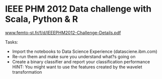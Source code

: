 # IEEE PHM 2012 Data challenge with Scala, Python & R
www.femto-st.fr/f/d/IEEEPHM2012-Challenge-Details.pdf

Tasks:

* Import the notebooks to Data Science Experience (datasciene.ibm.com)
* Re-run them and make sure you understand what?s going on
* Create a binary classifier and report your classification performance
HINT: You might want to use the features created by the wavelet transformation
